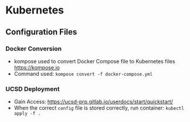 # Kubernetes 
## Configuration Files

### Docker Conversion
- kompose used to convert Docker Compose file to Kubernetes files https://kompose.io
- Command used: `kompose convert -f docker-compose.yml`

### UCSD Deployment
- Gain Access: https://ucsd-prp.gitlab.io/userdocs/start/quickstart/
- When the correct `config` file is stored correctly, run container: `kubectl apply -f .`